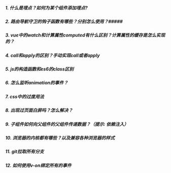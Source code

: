 ##### 1. 什么是埋点？如何为某个组件添加埋点? #####
##### 2. 路由导航守卫的钩子函数有哪些？分别怎么使用？#####
##### 3. vue中的watch和计算属性computed有什么区别？计算属性的缓存是怎么实现的？ #####
##### 4. call和apply的区别？手动实现call或者apply  #####
##### 5. js的构造函数和es6的class区别 #####
##### 6. 怎么监听animation的事件？ #####
##### 7. css中的过度用法 #####
##### 8. 出现过页面白屏吗？怎么解决？ #####
##### 9. 子组件如何向父组件的父组件传递数据？（提示: 依赖注入） #####
##### 10. 浏览器的内核都有哪些？以及兼容各种浏览器的样式 #####
##### 11. git拉取所有分支 #####
##### 12. 如何使用v-on绑定所有的事件 #####
